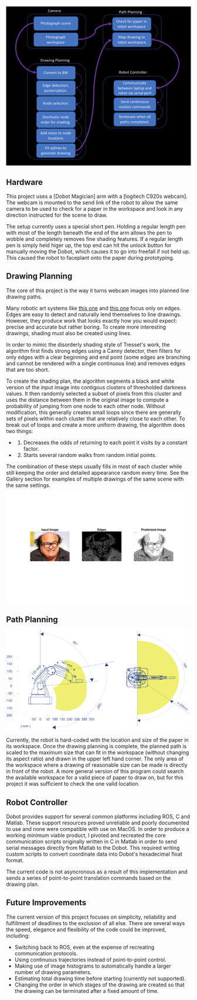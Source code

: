 ![workflow](images/workflow.png)

## Hardware

This project uses a [Dobot Magician] arm with a [logitech C920s webcam]. The webcam is mounted to the send link of the robot to allow the same camera to be used to check for a paper in the workspace and look in any direction instructed for the scene to draw. 

The setup currently uses a special short pen. Holding a regular length pen with most of the length beneath the end of the arm allows the pen to wobble and completely removes fine shading features. If a regular length pen is simply held higer up, the top end can hit the *unlock* button for manually moving the Dobot, which causes it to go into freefall if not held up. This caused the robot to faceplant onto the paper during prototyping. 


## Drawing Planning

The core of this project is the way it turns webcam images into planned line drawing paths. 

Many robotic art systems like [this one](https://www.ri.cmu.edu/wp-content/uploads/2019/01/Li-Mengtian-WACV-2019-Photo-Sketching.pdf) and [this one](http://www.cs.umanitoba.ca/~durocher/research/pubs/lbadAIM2012.pdf) focus only on edges. Edges are easy to detect and naturally lend themselves to line drawings. However, they produce work that looks exactly how you would expect: precise and accurate but rather boring. To create more interesting drawings, shading must also be created using lines. 

In order to mimic the disorderly shading style of Tresset's work, the algorithm first finds strong edges using a Canny detector, then filters for only edges with a clear beginning and end point (some edges are branching and cannot be rendered with a single continuous line) and removes edges that are too short. 

To create the shading plan, the algorithm segments a black and white version of the input image into contigous clusters of thresholded darkness values. It then randomly selected a subset of pixels from this cluster and uses the distance between them in the original image to compute a probability of jumping from one node to each other node. Without modification, this generally creates small loops since there are generally sets of pixels within each cluster that are relatively close to each other. To break out of loops and create a more uniform drawing, the algorithm does two things: 
- 1. Decreases the odds of returning to each point it visits by a constant factor. 
- 2. Starts several random walks from random initial points. 

The combination of these steps usually fills in most of each cluster while still keeping the order and detailed appearance random every time. See the Gallery section for examples of multiple drawings of the same scene with the same settings. 

![drawing plan](images/imageprocess.png)


## Path Planning

![workspace](images/dobot_workspace.png)

Currently, the robot is hard-coded with the location and size of the paper in its workspace. Once the drawing planning is complete, the planned path is scaled to the maximum size that can fit in the workspace (without changing its aspect ratio) and drawn in the upper left hand corner. The only area of the workspace where a drawing of reasonable size can be made is directly in front of the robot. A more general version of this program could search the available workspace for a valid piece of paper to draw on, but for this project it was sufficient to check the one valid location. 

## Robot Controller

Dobot provides support for several common platforms including ROS, C and Matlab. These support resources proved unreliable and poorly documented to use and none were compatible with use on MacOS. In order to produce a working minimum viable product, I pivoted and recreated the core communication scripts originally written in C in Matlab in order to send serial messages directly from Matlab to the Dobot. This required writing custom scripts to convert coordinate data into Dobot's hexadecimal float format. 

The current code is not asyncronous as a result of this implementation and sends a series of point-to-point translation commands based on the drawing plan. 

## Future Improvements

The current version of this project focuses on simplicity, reliability and fulfillment of deadlines to the exclusion of all else. There are several ways the speed, elegance and flexibility of the code could be improved, including: 

- Switching back to ROS, even at the expense of recreating communication protocols. 
- Using continuous trajectories instead of point-to-point control. 
- Making use of image histograms to automatically handle a larger number of drawing parameters. 
- Estimating total drawing time before starting (currently not supported). 
- Changing the order in which stages of the drawing are created so that the drawing can be terminated after a fixed amount of time. 
